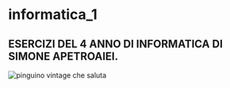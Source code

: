 # informatica_1
## ESERCIZI DEL 4 ANNO DI INFORMATICA DI SIMONE APETROAIEI. 
![pinguino vintage che saluta](https://tse4.mm.bing.net/th?id=OIG2.v2zjyaI_sR4UBHQ6NuLf&pid=ImgGn)
